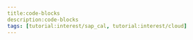 ```yaml
---
title:code-blocks
description:code-blocks
tags: [tutorial:interest/sap_cal, tutorial:interest/cloud]
---
```


```

```

```
```
